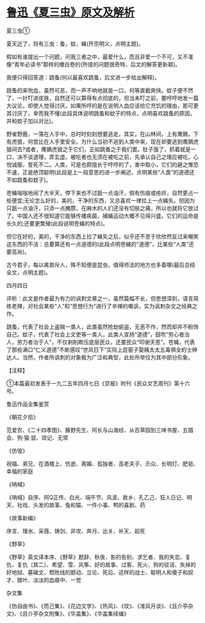 # [鲁迅《夏三虫》原文及解析](https://www.vrrw.net/wx/6704.html)

夏三虫①

夏天近了，将有三虫：蚤，蚊，蝇(开宗明义，点明主题)。

假如有谁提出一个问题，问我三者之中，最爱什么，而且非爱一个不可，又不准像“青年必读书”那样的缴白卷的(所提的问题很奇特，后文的解答更新颖)。

我便只得回答道：跳蚤(何以最喜欢跳蚤，后文进一步给出解释)。

跳蚤的来吮血，虽然可恶，而一声不响地就是一口，何等直截爽快。蚊子便不然了，一针叮进皮肤，自然还可以算得有点彻底的，但当未叮之前，要哼哼地发一篇大议论，却使人觉得讨厌。如果所哼的是在说明人血应该给它充饥的理由，那可更其讨厌了，幸而我不懂(此段具体说明跳蚤和蚊子的特点，点明喜欢跳蚤的原因，并和蚊子加以对比)。



野雀野鹿，一落在人手中，总时时刻刻想要逃走。其实，在山林间，上有鹰鸇，下有虎狼，何尝比在人手里安全。为什么当初不逃到人类中来，现在却要逃到鹰鸇虎狼间去?或者，鹰鸇虎狼之于它们，正如跳蚤之于我们罢。肚子饿了，抓着就是一口，决不谈道理，弄玄虚。被吃者也无须在被吃之前，先承认自己之理应被吃，心悦诚服，誓死不二。人类，可是也颇擅长于哼哼的了，害中取小，它们的避之惟恐不速，正是绝顶聪明(此段是上一段意思的进一步阐述，点明某些“人类”的道德还不如跳蚤和蚊子)。

苍蝇嗡嗡地闹了大半天，停下来也不过舐一点油汗，倘有伤痕或疮疖，自然更占一些便宜;无论怎么好的，美的，干净的东西，又总喜欢一律拉上一点蝇矢。但因为只舐一点油汗，只添一点腌臜，在麻木的人们还没有切肤之痛，所以也就将它放过了。中国人还不很知道它能够传播病菌，捕蝇运动大概不见得兴盛。它们的运命是长久的;还要更繁殖(此段说明苍蝇的特点)。

但它在好的，美的，干净的东西上拉了蝇矢之后，似乎还不至于欣欣然反过来嘲笑这东西的不洁：总要算还有一点道德的(此段点明苍蝇的“道德”，比某些“人类”还要高尚)。

古今君子，每以禽兽斥人，殊不知便是昆虫，值得师法的地方也多着哪(最后总结全文，点明主题)。

四月四日

评析：此文是作者最为有力的讽刺文章之一，虽然篇幅不长，但思想深刻，语言简练老辣，对社会某些“人”和“思想行为”进行了辛辣的嘲讽，实为讽刺杂文之经典之作。

跳蚤，代表了社会上盗贼一类人，此类虽然抢劫偷盗，无恶不作，然而却并不粉饰自己。蚊子，代表了社会上文吏等一类人，此类人宣扬“道德”，鼓吹“劳心者治人，劳力者治于人”，不仅剥削欺压底层民众，还要民众“叩谢天恩”。苍蝇，代表了那些满口“仁义道德”不断感叹“世风日下”实际上逛窑子娶姨太太五毒俱全的士绅达人。当然，作者所讽刺的对象极为广泛和典型，此处所举仅为其中部分形象。

【注释】

①本篇最初发表于一九二五年四月七日《京报》附刊《民众文艺周刊》第十六号。

鲁迅作品全集鉴赏

《朝花夕拾》

范爱农、《二十四孝图》、藤野先生、阿长与山海经、从百草园到三味书屋、五猖会、狗·猫·鼠、琐记、无常

《仿徨》

祝福、弟兄、在酒楼上、伤逝、离婚、孤独者、高老夫子、示众、长明灯、肥皂、幸福的家庭

《呐喊》

《呐喊》自序、阿Q正传、白光、端午节、风波、故乡、孔乙己、狂人日记、明天、社戏、头发的故事、兔和猫、一件小事、鸭的喜剧、药

《故事新编》

序言、理水、采薇、铸剑、非攻、奔月、出关、补天、起死

《野草》

《野草》英文译本序、《野草》题辞、秋夜、影的告别、求乞者、我的失恋、复仇、复仇〔其二〕、希望、雪、风筝、好的故事、过客、死火、狗的驳诘、失掉的好地狱、墓碣文、颓败线的颤动、立论、死后、这样的战士、聪明人和傻子和奴才、腊叶、淡淡的血痕中、一觉

杂文集

《伪自由书》、《而己集》、《花边文学》、《热风》、《坟》、《准风月谈》、《且介亭杂文》、《且介亭杂文附集》、《华盖集》、《华盖集续编》

